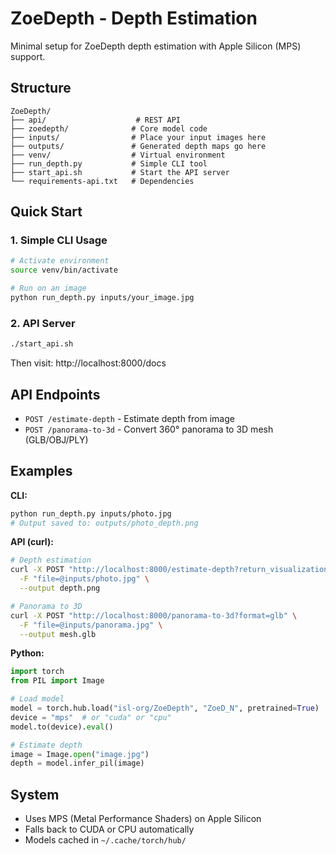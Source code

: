 # ZoeDepth - Depth Estimation

Minimal setup for ZoeDepth depth estimation with Apple Silicon (MPS) support.

## Structure

```
ZoeDepth/
├── api/                    # REST API
├── zoedepth/              # Core model code
├── inputs/                # Place your input images here
├── outputs/               # Generated depth maps go here
├── venv/                  # Virtual environment
├── run_depth.py           # Simple CLI tool
├── start_api.sh           # Start the API server
└── requirements-api.txt   # Dependencies
```

## Quick Start

### 1. Simple CLI Usage

```bash
# Activate environment
source venv/bin/activate

# Run on an image
python run_depth.py inputs/your_image.jpg
```

### 2. API Server

```bash
./start_api.sh
```

Then visit: http://localhost:8000/docs

## API Endpoints

- `POST /estimate-depth` - Estimate depth from image
- `POST /panorama-to-3d` - Convert 360° panorama to 3D mesh (GLB/OBJ/PLY)

## Examples

**CLI:**
```bash
python run_depth.py inputs/photo.jpg
# Output saved to: outputs/photo_depth.png
```

**API (curl):**
```bash
# Depth estimation
curl -X POST "http://localhost:8000/estimate-depth?return_visualization=true" \
  -F "file=@inputs/photo.jpg" \
  --output depth.png

# Panorama to 3D
curl -X POST "http://localhost:8000/panorama-to-3d?format=glb" \
  -F "file=@inputs/panorama.jpg" \
  --output mesh.glb
```

**Python:**
```python
import torch
from PIL import Image

# Load model
model = torch.hub.load("isl-org/ZoeDepth", "ZoeD_N", pretrained=True)
device = "mps"  # or "cuda" or "cpu"
model.to(device).eval()

# Estimate depth
image = Image.open("image.jpg")
depth = model.infer_pil(image)
```

## System

- Uses MPS (Metal Performance Shaders) on Apple Silicon
- Falls back to CUDA or CPU automatically
- Models cached in `~/.cache/torch/hub/`